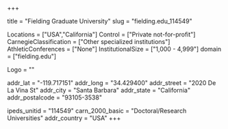 
+++

title = "Fielding Graduate University"
slug = "fielding.edu_114549"

Locations = ["USA","California"]
Control = ["Private not-for-profit"]
CarnegieClassification = ["Other specialized institutions"]
AthleticConferences = ["None"]
InstitutionalSize = ["1,000 - 4,999"]
domain = ["fielding.edu"]

Logo = ""

addr_lat = "-119.717151"
addr_long = "34.429400"
addr_street = "2020 De La Vina St"
addr_city = "Santa Barbara"
addr_state = "California"
addr_postalcode = "93105-3538"

ipeds_unitid = "114549"
carn_2000_basic = "Doctoral/Research Universities"
addr_country = "USA"
+++
    
